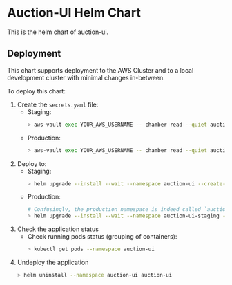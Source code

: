 # Auction-UI Helm Chart

This is the helm chart of auction-ui.

## Deployment

This chart supports deployment to the AWS Cluster and to a local development cluster with minimal changes in-between.

To deploy this chart:
1. Create the `secrets.yaml` file:
    - Staging:
        ```sh
        > aws-vault exec YOUR_AWS_USERNAME -- chamber read --quiet auction-ui/staging secrets_yaml | base64 -d > secrets.yaml
        ```
    - Production:
        ```sh
        > aws-vault exec YOUR_AWS_USERNAME -- chamber read --quiet auction-ui/production secrets_yaml | base64 -d > secrets.yaml
        ```
2. Deploy to:
    - Staging:
        ```sh
        > helm upgrade --install --wait --namespace auction-ui --create-namespace -f values.yaml -f values.override-staging.yaml -f secrets.yaml auction-ui .
        ```
    - Production:
        ```sh
        # Confusingly, the production namespace is indeed called `auction-ui-staging`
        > helm upgrade --install --wait --namespace auction-ui-staging --create-namespace -f values.yaml -f values.override-production.yaml -f secrets.yaml auction-ui .
        ```
3. Check the application status
    - Check running pods status (grouping of containers):
        ```sh
        > kubectl get pods --namespace auction-ui
        ```
4. Undeploy the application
    ```sh
    > helm uninstall --namespace auction-ui auction-ui
    ```
